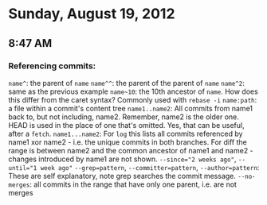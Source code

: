 # Sunday, August 19, 2012

## 8:47 AM

### Referencing commits:

`name^`: the parent of `name`
`name^^`: the parent of the parent of `name`
`name^2`: same as the previous example
`name~10`: the 10th ancestor of `name`. How does this differ from the caret syntax? Commonly used with `rebase -i`
`name:path`: a file within a commit's content tree
`name1..name2`: All commits from name1 back to, but not including, name2. Remember, name2 is the older one. HEAD is used in the place of one that's omitted. Yes, that can be useful, after a `fetch`.
`name1...name2`: For `log` this lists all commits referenced by name1 xor name2 - i.e. the unique commits in both branches. For diff the range is between name2 and the common ancestor of name1 and name2 - changes introduced by name1 are not shown.
`--since="2 weeks ago"`, `--until="1 week ago"`
`--grep=pattern`, `--committer=pattern`, `--author=pattern`: These are self explanatory, note grep searches the commit message.
`--no-merges`: all commits in the range that have only one parent, i.e. are not merges
